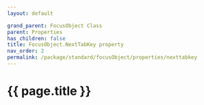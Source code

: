 ```yaml
---
layout: default

grand_parent: FocusObject Class
parent: Properties
has_children: false
title: FocusObject.NextTabKey property
nav_order: 2
permalink: /package/standard/focusObject/properties/nexttabkey
---
```

# {{ page.title }}




